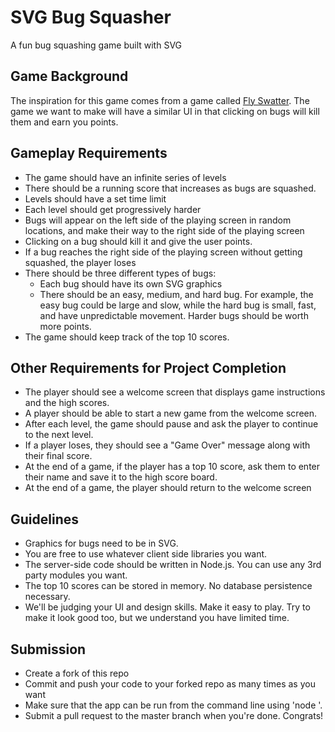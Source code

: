 SVG Bug Squasher
============

A fun bug squashing game built with SVG

## Game Background
The inspiration for this game comes from a game called [Fly Swatter](http://www.majman.net/flyswatter/). The game we want to make will have a similar UI in that clicking on bugs will kill them and earn you points.

## Gameplay Requirements
- The game should have an infinite series of levels
- There should be a running score that increases as bugs are squashed.
- Levels should have a set time limit
- Each level should get progressively harder
- Bugs will appear on the left side of the playing screen in random locations, and make their way to the right side of the playing screen
- Clicking on a bug should kill it and give the user points.
- If a bug reaches the right side of the playing screen without getting squashed, the player loses
- There should be three different types of bugs:
  - Each bug should have its own SVG graphics
  - There should be an easy, medium, and hard bug. For example, the easy bug could be large and slow, while the hard bug is small, fast, and have unpredictable movement. Harder bugs should be worth more points.
- The game should keep track of the top 10 scores.

## Other Requirements for Project Completion
- The player should see a welcome screen that displays game instructions and the high scores.
- A player should be able to start a new game from the welcome screen.
- After each level, the game should pause and ask the player to continue to the next level.
- If a player loses, they should see a "Game Over" message along with their final score.
- At the end of a game, if the player has a top 10 score, ask them to enter their name and save it to the high score board.
- At the end of a game, the player should return to the welcome screen

## Guidelines
- Graphics for bugs need to be in SVG.
- You are free to use whatever client side libraries you want.
- The server-side code should be written in Node.js. You can use any 3rd party modules you want.
- The top 10 scores can be stored in memory. No database persistence necessary.
- We'll be judging your UI and design skills. Make it easy to play. Try to make it look good too, but we understand you have limited time.

## Submission
- Create a fork of this repo
- Commit and push your code to your forked repo as many times as you want
- Make sure that the app can be run from the command line using 'node <app name>'. 
- Submit a pull request to the master branch when you're done. Congrats!
